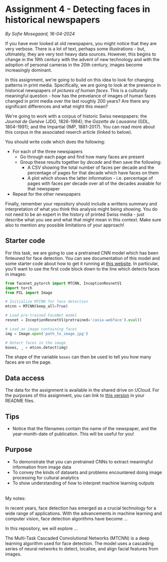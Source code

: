 # Assignment 4 - Detecting faces in historical newspapers
*By Sofie Mosegaard, 16-04-2024*

If you have ever looked at old newspapers, you might notice that they are very verbose. There is a lot of text, perhaps some illustrations - but, ultimately, they are very text heavy data sources. However, this begins to change in the 19th century with the advent of new technology and with the adoption of personal cameras in the 20th century, images become increasingly dominant.

In this assignment, we're going to build on this idea to look for changing patterns in print media. Specifically, we are going to look at the presence in historical newspapers of *pictures of human faces*. This is a culturally meaningful question - how has the prevelance of images of human faces changed in print media over the last roughly 200 years? Are there any significant differences and what might this mean?

We're going to work with a corpus of historic Swiss newspapers: the *Journal de Genève* (JDG, 1826-1994); the *Gazette de Lausanne* (GDL, 1804-1991); and the Impartial (IMP, 1881-2017). You can read more about this corpus in the associated reserch article (linked to below).

You should write code which does the following:

- For each of the three newspapers
    - Go through each page and find how many faces are present
    - Group these results together by *decade* and then save the following:
        - A CSV showing the total number of faces per decade and the percentage of pages for that decade which have faces on them
        - A plot which shows the latter information - i.e. percentage of pages with faces per decade over all of the decades avaiable for that newspaper
- Repeat for the other newspapers

Finally, remember your repository should include a writtens summary and interpretation of what you think this analysis might being showing. You do not need to be an expert in the history of printed Swiss media - just describe what you see and what that might mean in this context. Make sure also to mention any possible limitations of your approach!


## Starter code

For this task, we are going to use a pretrained CNN model which has been finteuned for face detection. You can see documentation of this model and some starter code about how to get it running at [this website](https://medium.com/@danushidk507/facenet-pytorch-pretrained-pytorch-face-detection-mtcnn-and-facial-recognition-b20af8771144). In particular, you'll want to use the first code block down to the line which detects faces in images:

```python
from facenet_pytorch import MTCNN, InceptionResnetV1
import torch
from PIL import Image

# Initialize MTCNN for face detection
mtcnn = MTCNN(keep_all=True)

# Load pre-trained FaceNet model
resnet = InceptionResnetV1(pretrained='casia-webface').eval()

# Load an image containing faces
img = Image.open('path_to_image.jpg')

# Detect faces in the image
boxes, _ = mtcnn.detect(img)
```

The shape of the variable ```boxes``` can then be used to tell you how many faces are on the page.

## Data access

The data for the assignment is available in the shared drive on UCloud. For the purposes of this assignment, you can link to [this version](https://zenodo.org/records/3706863) in your README files.

## Tips

- Notice that the filenames contain the name of the newspaper, and the year-month-date of publication. This will be useful for you!

## Purpose

- To demonstrate that you can pretrained CNNs to extract meaningful information from image data
- To convey the kinds of datasets and problems encountered doing image processing for cultural analytics
- To show understanding of how to interpret machine learning outputs


######

My notes:


In recent years, face detection has emerged as a crucial technology for a wide range of applications. With the advancements in machine learning and computer vision, face detection algorithms have become ...

In this repository, we will explore ...

The Multi-Task Cascaded Convolutional Networks (MTCNN) is a deep learning algorithm used for face detection. The model uses a cascading series of neural networks to detect, localise, and align facial features from images. 
